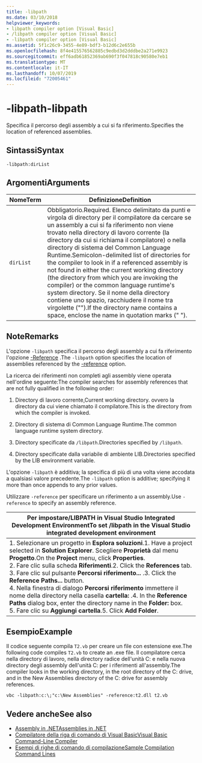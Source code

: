 ```yaml
---
title: -libpath
ms.date: 03/10/2018
helpviewer_keywords:
- libpath compiler option [Visual Basic]
- /libpath compiler option [Visual Basic]
- -libpath compiler option [Visual Basic]
ms.assetid: 5f1c26c9-3455-4e89-bdf3-b12d6c2e655b
ms.openlocfilehash: 8f4e415576562885c9edbd3d2dddbe2a271e9923
ms.sourcegitcommit: eff6adb61852369ab690f3f047818c90580e7eb1
ms.translationtype: MT
ms.contentlocale: it-IT
ms.lasthandoff: 10/07/2019
ms.locfileid: "72005461"
---
```

# <a name="-libpath"></a><span data-ttu-id="30e03-102">-libpath</span><span class="sxs-lookup"><span data-stu-id="30e03-102">-libpath</span></span>
<span data-ttu-id="30e03-103">Specifica il percorso degli assembly a cui si fa riferimento.</span><span class="sxs-lookup"><span data-stu-id="30e03-103">Specifies the location of referenced assemblies.</span></span>  
  
## <a name="syntax"></a><span data-ttu-id="30e03-104">Sintassi</span><span class="sxs-lookup"><span data-stu-id="30e03-104">Syntax</span></span>  
  
```console  
-libpath:dirList  
```  
  
## <a name="arguments"></a><span data-ttu-id="30e03-105">Argomenti</span><span class="sxs-lookup"><span data-stu-id="30e03-105">Arguments</span></span>  
  
|<span data-ttu-id="30e03-106">Nome</span><span class="sxs-lookup"><span data-stu-id="30e03-106">Term</span></span>|<span data-ttu-id="30e03-107">Definizione</span><span class="sxs-lookup"><span data-stu-id="30e03-107">Definition</span></span>|  
|---|---|  
|`dirList`|<span data-ttu-id="30e03-108">Obbligatorio.</span><span class="sxs-lookup"><span data-stu-id="30e03-108">Required.</span></span> <span data-ttu-id="30e03-109">Elenco delimitato da punti e virgola di directory per il compilatore da cercare se un assembly a cui si fa riferimento non viene trovato nella directory di lavoro corrente (la directory da cui si richiama il compilatore) o nella directory di sistema del Common Language Runtime.</span><span class="sxs-lookup"><span data-stu-id="30e03-109">Semicolon-delimited list of directories for the compiler to look in if a referenced assembly is not found in either the current working directory (the directory from which you are invoking the compiler) or the common language runtime's system directory.</span></span> <span data-ttu-id="30e03-110">Se il nome della directory contiene uno spazio, racchiudere il nome tra virgolette ("").</span><span class="sxs-lookup"><span data-stu-id="30e03-110">If the directory name contains a space, enclose the name in quotation marks (" ").</span></span>|  
  
## <a name="remarks"></a><span data-ttu-id="30e03-111">Note</span><span class="sxs-lookup"><span data-stu-id="30e03-111">Remarks</span></span>  
 <span data-ttu-id="30e03-112">L'opzione `-libpath` specifica il percorso degli assembly a cui fa riferimento l'opzione [-Reference](../../../visual-basic/reference/command-line-compiler/reference.md) .</span><span class="sxs-lookup"><span data-stu-id="30e03-112">The `-libpath` option specifies the location of assemblies referenced by the [-reference](../../../visual-basic/reference/command-line-compiler/reference.md) option.</span></span>  
  
 <span data-ttu-id="30e03-113">La ricerca dei riferimenti non completi agli assembly viene operata nell'ordine seguente:</span><span class="sxs-lookup"><span data-stu-id="30e03-113">The compiler searches for assembly references that are not fully qualified in the following order:</span></span>  
  
1. <span data-ttu-id="30e03-114">Directory di lavoro corrente,</span><span class="sxs-lookup"><span data-stu-id="30e03-114">Current working directory.</span></span> <span data-ttu-id="30e03-115">ovvero la directory da cui viene chiamato il compilatore.</span><span class="sxs-lookup"><span data-stu-id="30e03-115">This is the directory from which the compiler is invoked.</span></span>  
  
2. <span data-ttu-id="30e03-116">Directory di sistema di Common Language Runtime.</span><span class="sxs-lookup"><span data-stu-id="30e03-116">The common language runtime system directory.</span></span>  
  
3. <span data-ttu-id="30e03-117">Directory specificate da `/libpath`.</span><span class="sxs-lookup"><span data-stu-id="30e03-117">Directories specified by `/libpath`.</span></span>  
  
4. <span data-ttu-id="30e03-118">Directory specificate dalla variabile di ambiente LIB.</span><span class="sxs-lookup"><span data-stu-id="30e03-118">Directories specified by the LIB environment variable.</span></span>  
  
 <span data-ttu-id="30e03-119">L'opzione `-libpath` è additiva; la specifica di più di una volta viene accodata a qualsiasi valore precedente.</span><span class="sxs-lookup"><span data-stu-id="30e03-119">The `-libpath` option is additive; specifying it more than once appends to any prior values.</span></span>  
  
 <span data-ttu-id="30e03-120">Utilizzare `-reference` per specificare un riferimento a un assembly.</span><span class="sxs-lookup"><span data-stu-id="30e03-120">Use `-reference` to specify an assembly reference.</span></span>  
  
|<span data-ttu-id="30e03-121">Per impostare/LIBPATH in Visual Studio Integrated Development Environment</span><span class="sxs-lookup"><span data-stu-id="30e03-121">To set /libpath in the Visual Studio integrated development environment</span></span>|  
|---|  
|<span data-ttu-id="30e03-122">1.  Selezionare un progetto in **Esplora soluzioni**.</span><span class="sxs-lookup"><span data-stu-id="30e03-122">1.  Have a project selected in **Solution Explorer**.</span></span> <span data-ttu-id="30e03-123">Scegliere **Proprietà** dal menu **Progetto**.</span><span class="sxs-lookup"><span data-stu-id="30e03-123">On the **Project** menu, click **Properties**.</span></span> <br /><span data-ttu-id="30e03-124">2.  Fare clic sulla scheda **Riferimenti**.</span><span class="sxs-lookup"><span data-stu-id="30e03-124">2.  Click the **References** tab.</span></span><br /><span data-ttu-id="30e03-125">3.  Fare clic sul pulsante **Percorsi riferimento...** .</span><span class="sxs-lookup"><span data-stu-id="30e03-125">3.  Click the **Reference Paths...** button.</span></span><br /><span data-ttu-id="30e03-126">4.  Nella finestra di dialogo **Percorsi riferimento** immettere il nome della directory nella casella **cartella:** .</span><span class="sxs-lookup"><span data-stu-id="30e03-126">4.  In the **Reference Paths** dialog box, enter the directory name in the **Folder:** box.</span></span><br /><span data-ttu-id="30e03-127">5.  Fare clic su **Aggiungi cartella**.</span><span class="sxs-lookup"><span data-stu-id="30e03-127">5.  Click **Add Folder**.</span></span>|  
  
## <a name="example"></a><span data-ttu-id="30e03-128">Esempio</span><span class="sxs-lookup"><span data-stu-id="30e03-128">Example</span></span>  
 <span data-ttu-id="30e03-129">Il codice seguente compila `T2.vb` per creare un file con estensione exe.</span><span class="sxs-lookup"><span data-stu-id="30e03-129">The following code compiles `T2.vb` to create an .exe file.</span></span> <span data-ttu-id="30e03-130">Il compilatore cerca nella directory di lavoro, nella directory radice dell'unità C: e nella nuova directory degli assembly dell'unità C: per i riferimenti all'assembly.</span><span class="sxs-lookup"><span data-stu-id="30e03-130">The compiler looks in the working directory, in the root directory of the C: drive, and in the New Assemblies directory of the C: drive for assembly references.</span></span>  
  
```console  
vbc -libpath:c:\;"c:\New Assemblies" -reference:t2.dll t2.vb  
```  
  
## <a name="see-also"></a><span data-ttu-id="30e03-131">Vedere anche</span><span class="sxs-lookup"><span data-stu-id="30e03-131">See also</span></span>

- [<span data-ttu-id="30e03-132">Assembly in .NET</span><span class="sxs-lookup"><span data-stu-id="30e03-132">Assemblies in .NET</span></span>](../../../standard/assembly/index.md)
- [<span data-ttu-id="30e03-133">Compilatore della riga di comando di Visual Basic</span><span class="sxs-lookup"><span data-stu-id="30e03-133">Visual Basic Command-Line Compiler</span></span>](../../../visual-basic/reference/command-line-compiler/index.md)
- [<span data-ttu-id="30e03-134">Esempi di righe di comando di compilazione</span><span class="sxs-lookup"><span data-stu-id="30e03-134">Sample Compilation Command Lines</span></span>](../../../visual-basic/reference/command-line-compiler/sample-compilation-command-lines.md)
